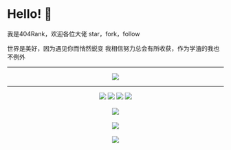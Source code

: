 # Hello! 👋
我是404Rank，欢迎各位大佬 star，fork，follow

世界是美好，因为遇见你而悄然蜕变 我相信努力总会有所收获，作为学渣的我也不例外
<hr>
<div align="center">
<img src="https://camo.githubusercontent.com/6d0807a19a969691c057a01844d93e97e6423ff29f84678ecac1a6e66afe1edd/68747470733a2f2f63646e2e6a7364656c6976722e6e65742f67682f73756e3032323553554e2f70686f746f732f696d616765732f3230323131303331313932343834342e706e67"/>
</div>
<hr>
<div align="center">
<img src="https://img.shields.io/badge/-HTML5-E34F26?style=flat-square&logo=html5&logoColor=white" /> <img src="https://img.shields.io/badge/-CSS3-1572B6?style=flat-square&logo=css3" /> <img src="https://img.shields.io/badge/-JavaScript-oringe?style=flat-square&logo=javascript" /> <img src="https://img.shields.io/badge/-Python-oringe?style=lightgray&color=black&logo=Python" />
</div>
<br>
<div align="center"><img src="https://github-readme-stats.vercel.app/api?username=404Rank&show_icons=true&theme=tokyonight&&bg_color=ffffff,ffffff,000000"/>
<br>
<br>
<div align="center"> <img src="https://github-profile-trophy.vercel.app/?username=404Rank&column=7&row=1" /> </div>
<br>
<div align="center"> <img src="https://activity-graph.herokuapp.com/graph?username=404Rank&theme=react-dark" /> </div>
